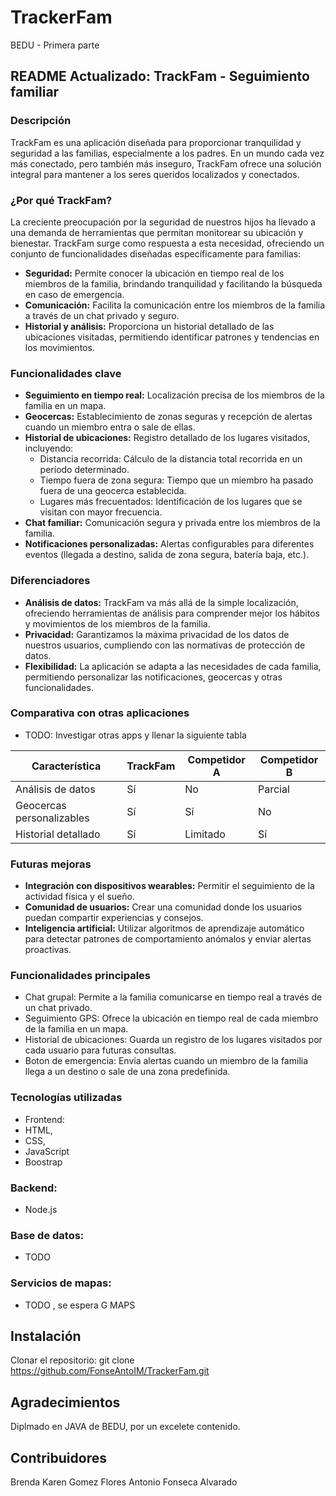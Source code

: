 # TrackerFam
BEDU -  Primera parte
## README Actualizado: TrackFam - Seguimiento familiar

### Descripción
TrackFam es una aplicación diseñada para proporcionar tranquilidad y seguridad a las familias, especialmente a los padres. En un mundo cada vez más conectado, pero también más inseguro, TrackFam ofrece una solución integral para mantener a los seres queridos localizados y conectados.

### ¿Por qué TrackFam?
La creciente preocupación por la seguridad de nuestros hijos ha llevado a una demanda de herramientas que permitan monitorear su ubicación y bienestar. TrackFam surge como respuesta a esta necesidad, ofreciendo un conjunto de funcionalidades diseñadas específicamente para familias:

* **Seguridad:** Permite conocer la ubicación en tiempo real de los miembros de la familia, brindando tranquilidad y facilitando la búsqueda en caso de emergencia.
* **Comunicación:** Facilita la comunicación entre los miembros de la familia a través de un chat privado y seguro.
* **Historial y análisis:** Proporciona un historial detallado de las ubicaciones visitadas, permitiendo identificar patrones y tendencias en los movimientos.

### Funcionalidades clave
* **Seguimiento en tiempo real:** Localización precisa de los miembros de la familia en un mapa.
* **Geocercas:** Establecimiento de zonas seguras y recepción de alertas cuando un miembro entra o sale de ellas.
* **Historial de ubicaciones:** Registro detallado de los lugares visitados, incluyendo:
  * Distancia recorrida: Cálculo de la distancia total recorrida en un período determinado.
  * Tiempo fuera de zona segura: Tiempo que un miembro ha pasado fuera de una geocerca establecida.
  * Lugares más frecuentados: Identificación de los lugares que se visitan con mayor frecuencia.
* **Chat familiar:** Comunicación segura y privada entre los miembros de la familia.
* **Notificaciones personalizadas:** Alertas configurables para diferentes eventos (llegada a destino, salida de zona segura, batería baja, etc.).

### Diferenciadores
* **Análisis de datos:** TrackFam va más allá de la simple localización, ofreciendo herramientas de análisis para comprender mejor los hábitos y movimientos de los miembros de la familia.
* **Privacidad:** Garantizamos la máxima privacidad de los datos de nuestros usuarios, cumpliendo con las normativas de protección de datos.
* **Flexibilidad:** La aplicación se adapta a las necesidades de cada familia, permitiendo personalizar las notificaciones, geocercas y otras funcionalidades.

### Comparativa con otras aplicaciones
* TODO: Investigar otras apps y llenar la siguiente tabla

| Característica | TrackFam | Competidor A | Competidor B |
|---|---|---|---|
| Análisis de datos | Sí | No | Parcial |
| Geocercas personalizables | Sí | Sí | No |
| Historial detallado | Sí | Limitado | Sí |

### Futuras mejoras
* **Integración con dispositivos wearables:** Permitir el seguimiento de la actividad física y el sueño.
* **Comunidad de usuarios:** Crear una comunidad donde los usuarios puedan compartir experiencias y consejos.
* **Inteligencia artificial:** Utilizar algoritmos de aprendizaje automático para detectar patrones de comportamiento anómalos y enviar alertas proactivas.

### Funcionalidades principales
* Chat grupal: Permite a la familia comunicarse en tiempo real a través de un chat privado.
* Seguimiento GPS: Ofrece la ubicación en tiempo real de cada miembro de la familia en un mapa.
* Historial de ubicaciones: Guarda un registro de los lugares visitados por cada usuario para futuras consultas.
* Boton de emergencia: Envía alertas cuando un miembro de la familia llega a un destino o sale de una zona predefinida.

### Tecnologías utilizadas
* Frontend: 
* HTML,
* CSS,
* JavaScript
* Boostrap
  
### Backend: 
* Node.js

  
### Base de datos:
* TODO

### Servicios de mapas:
* TODO , se espera G MAPS

## Instalación
Clonar el repositorio:
git clone https://github.com/FonseAntoIM/TrackerFam.git


## Agradecimientos
Diplmado en JAVA de BEDU, por un excelete contenido.

## Contribuidores
Brenda Karen Gomez Flores
Antonio Fonseca Alvarado
